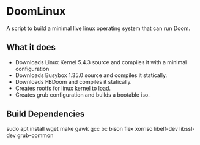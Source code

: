 # DoomLinux
A script to build a minimal live linux operating system that can run Doom.
## What it does
- Downloads Linux Kernel 5.4.3 source and compiles it with a minimal configuration
- Downloads Busybox 1.35.0 source and compiles it statically.
- Downloads FBDoom and compiles it statically.
- Creates rootfs for linux kernel to load.
- Creates grub configuration and builds a bootable iso.
## Build Dependencies
sudo apt install wget make gawk gcc bc bison flex xorriso libelf-dev libssl-dev grub-common
